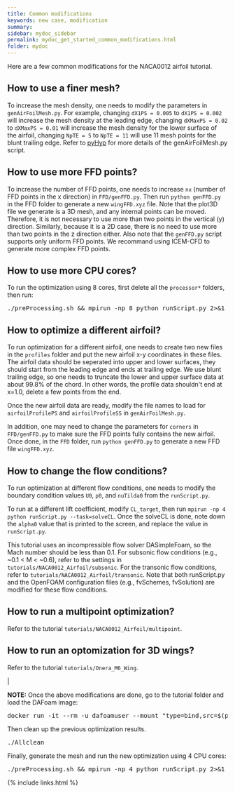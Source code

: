 ```yaml
---
title: Common modifications
keywords: new case, modification
summary:
sidebar: mydoc_sidebar
permalink: mydoc_get_started_common_modifications.html
folder: mydoc
---
```


Here are a few common modifications for the NACA0012 airfoil tutorial. 

## How to use a finer mesh?

To increase the mesh density, one needs to modify the parameters in `genAirFoilMesh.py`. For example, changing `dX1PS = 0.005` to `dX1PS = 0.002` will increase the mesh density at the leading edge, changing `dXMaxPS = 0.02` to `dXMaxPS = 0.01` will increase the mesh density for the lower surface of the airfoil, changing `NpTE = 5` to `NpTE = 11` will use 11 mesh points for the blunt trailing edge. Refer to [pyHyp](https://github.com/mdolab/pyhyp) for more details of the genAirFoilMesh.py script. 

## How to use more FFD points?

To increase the number of FFD points, one needs to increase `nx` (number of FFD points in the x direction) in `FFD/genFFD.py`. Then run `python genFFD.py` in the FFD folder to generate a new `wingFFD.xyz` file. Note that the plot3D file we generate is a 3D mesh, and any internal points can be moved. Therefore, it is not necessary to use more than two points in the vertical (y) direction. Similarly, because it is a 2D case, there is no need to use more than two points in the z direction either. Also note that the `genFFD.py` script supports only uniform FFD points. We recommand using ICEM-CFD to generate more complex FFD points. 

## How to use more CPU cores?

To run the optimization using 8 cores, first delete all the `processor*` folders, then run:

<pre>
./preProcessing.sh && mpirun -np 8 python runScript.py 2>&1 | tee optLog.txt`
</pre>

## How to optimize a different airfoil?

To run optimization for a different airfoil, one needs to create two new files in the `profiles` folder and put the new airfoil x-y coordinates in these files. The airfoil data should be seperated into upper and lower surfaces, they should start from the leading edge and ends at trailing edge. We use blunt trailing edge, so one needs to truncate the lower and upper surface data at about 99.8% of the chord. In other words, the profile data shouldn't end at x=1.0, delete a few points from the end. 

Once the new airfoil data are ready, modify the file names to load for `airfoilProfilePS` and `airfoilProfileSS` in `genAirFoilMesh.py`. 

In addition, one may need to change the parameters for `corners` in `FFD/genFFD.py` to make sure the FFD points fully contains the new airfoil. Once done, in the `FFD` folder, run `python genFFD.py` to generate a new FFD file `wingFFD.xyz`.

## How to change the flow conditions?

To run optimization at different flow conditions, one needs to modify the boundary condition values `U0`, `p0`, and `nuTilda0` from the `runScript.py`. 

To run at a different lift coefficient, modify `CL_target`, then run `mpirun -np 4 python runScript.py --task=solveCL`. Once the solveCL is done, note down the `alpha0` value that is printed to the screen, and replace the value in `runScript.py`. 

This tutorial uses an incompressible flow solver DASimpleFoam, so the Mach number should be less than 0.1. For subsonic flow conditions (e.g., ~0.1 < M < ~0.6), refer to the settings in `tutorials/NACA0012_Airfoil/subsonic`. For the transonic flow conditions, refer to `tutorials/NACA0012_Airfoil/transonic`. Note that both runScript.py and the OpenFOAM configuration files (e.g., fvSchemes, fvSolution) are modified for these flow conditions.

## How to run a multipoint optimization?

Refer to the tutorial `tutorials/NACA0012_Airfoil/multipoint`.


## How to run an optomization for 3D wings?

Refer to the tutorial `tutorials/Onera_M6_Wing`.

|


**NOTE:** Once the above modifications are done, go to the tutorial folder and load the DAFoam image:

<pre>
docker run -it --rm -u dafoamuser --mount "type=bind,src=$(pwd),target=/home/dafoamuser/mount" -w /home/dafoamuser/mount dafoam/opt-packages:{{ site.latest_version }} bash
</pre>

Then clean up the previous optimization results.

<pre>
./Allclean
</pre>

Finally, generate the mesh and run the new optimization using 4 CPU cores:

<pre>
./preProcessing.sh && mpirun -np 4 python runScript.py 2>&1 | tee optLog.txt
</pre>

{% include links.html %}
